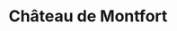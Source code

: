 ---
guid: "b481bdd84c6f"
title: "Château de Montfort"
latlng: "47.591623, 4.325307"
youtubeId: "8hufz5Npi48" 
---